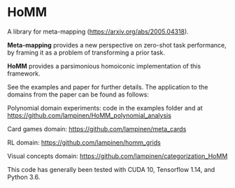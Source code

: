 # HoMM 

A library for meta-mapping (<https://arxiv.org/abs/2005.04318>).

**Meta-mapping** provides a new perspective on zero-shot task performance, by framing it as a problem of transforming a prior task. 

**HoMM** provides a parsimonious homoiconic implementation of this framework.

See the examples and paper for further details. The application to the domains from the paper can be found as follows:

Polynomial domain experiments: code in the examples folder and at <https://github.com/lampinen/HoMM_polynomial_analysis>

Card games domain: <https://github.com/lampinen/meta_cards> 

RL domain: <https://github.com/lampinen/homm_grids>

Visual concepts domain: <https://github.com/lampinen/categorization_HoMM> 

This code has generally been tested with CUDA 10, Tensorflow 1.14, and Python 3.6.
